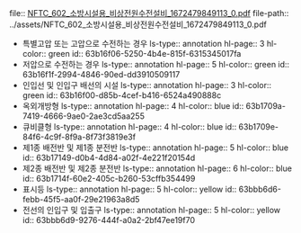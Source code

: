 file:: [NFTC_602_소방시설용_비상전원수전설비_1672479849113_0.pdf](../assets/NFTC_602_소방시설용_비상전원수전설비_1672479849113_0.pdf)
file-path:: ../assets/NFTC_602_소방시설용_비상전원수전설비_1672479849113_0.pdf

- 특별고압 또는 고압으로 수전하는 경우
  ls-type:: annotation
  hl-page:: 3
  hl-color:: green
  id:: 63b16f06-5250-4b4e-815f-6315345017fa
- 저압으로 수전하는 경우
  ls-type:: annotation
  hl-page:: 5
  hl-color:: green
  id:: 63b16f1f-2994-4846-90ed-dd3910509117
- 인입선 및 인입구 배선의 시설
  ls-type:: annotation
  hl-page:: 3
  hl-color:: green
  id:: 63b16f00-d85b-4cef-b416-6524a490888c
- 옥외개방형
  ls-type:: annotation
  hl-page:: 4
  hl-color:: blue
  id:: 63b1709a-7419-4666-9ae0-2ae3cd5aa255
- 큐비클형
  ls-type:: annotation
  hl-page:: 4
  hl-color:: blue
  id:: 63b1709e-84f6-4c9f-8f9a-8f73f3819e3f
- 제1종 배전반 및 제1종 분전반
  ls-type:: annotation
  hl-page:: 5
  hl-color:: blue
  id:: 63b17149-d0b4-4d84-a02f-4e221f20154d
- 제2종 배전반 및 제2종 분전반
  ls-type:: annotation
  hl-page:: 6
  hl-color:: blue
  id:: 63b1714f-60e2-405c-b260-53cffb354499
- 표시등
  ls-type:: annotation
  hl-page:: 5
  hl-color:: yellow
  id:: 63bbb6d6-febb-45f5-aa0f-29e21963a8d5
- 전선의 인입구 및 입출구
  ls-type:: annotation
  hl-page:: 5
  hl-color:: yellow
  id:: 63bbb6d9-9276-444f-a0a2-2bf47ee19f70